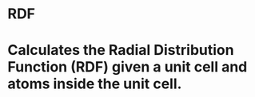 # RDF

# Calculates the Radial Distribution Function (RDF) given a unit cell and atoms inside the unit cell.
